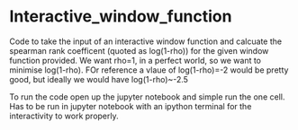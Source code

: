 # Interactive_window_function

Code to take the input of an interactive window function and calcuate the spearman rank coefficent (quoted as log(1-rho)) for the given window function provided. We want rho=1, in a perfect world, so we want to minimise log(1-rho). FOr reference a vlaue of log(1-rho)=-2 would be pretty good, but ideally we would have log(1-rho)~-2.5

To run the code open up the jupyter notebook and simple run the one cell. Has to be run in jupyter notebook with an ipython terminal for the interactivity to work properly.
